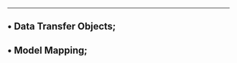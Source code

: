 ---------------------------------
• Data Transfer Objects;
--------------------------------------
• Model Mapping;
------------------------------------
